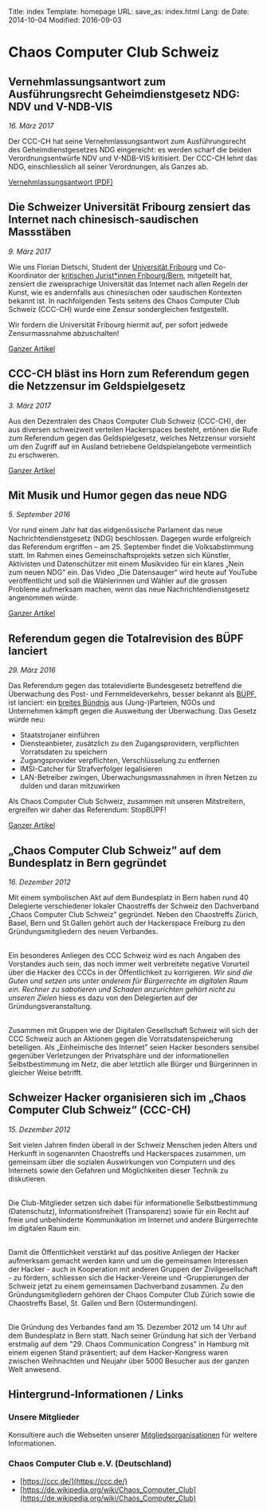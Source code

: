 Title: index
Template: homepage
URL:
save_as: index.html
Lang: de
Date: 2014-10-04
Modified: 2016-09-03

# Chaos Computer Club Schweiz

## Vernehmlassungsantwort zum Ausführungsrecht Geheimdienstgesetz NDG: NDV und V-NDB-VIS

*16. März 2017*

Der CCC-CH hat seine Vernehmlassungsantwort zum Ausführungsrecht des
Geheimdienstgesetzes NDG eingereicht: es werden scharf die beiden
Verordnungsentwürfe NDV und V-NDB-VIS kritisiert. Der CCC-CH lehnt das
NDG, einschliesslich all seiner Verordnungen, als Ganzes ab.

[Vernehmlassungsantwort (PDF)](https://ccc-ch.ch/docs/20170416--ndg-vernehmlassungen-verordnungen-ndv+visndb.pdf)

## Die Schweizer Universität Fribourg zensiert das Internet nach chinesisch-saudischen Massstäben

*9. März 2017*

Wie uns Florian Dietschi, Student der [Universität
Fribourg](https://www.unifr.ch/) und Co-Koordinator der [kritischen
Jurist&ast;innen Fribourg/Bern](https://www.facebook.com/kriJurFribourgBern),
mitgeteilt hat, zensiert die zweisprachige Universität das Internet nach allen
Regeln der Kunst, wie es andernfalls aus chinesischen oder saudischen Kontexten
bekannt ist. In nachfolgenden Tests seitens des Chaos Computer Club Schweiz
(CCC-CH) wurde eine Zensur sondergleichen festgestellt.

Wir fordern die Universität Fribourg hiermit auf, per sofort jedwede
Zensurmassnahme abzuschalten!

[Ganzer Artikel](2017-03-09_uni-fribourg-zensiert-das-internet-nach-chinesisch-saudischen-massstaeben.html)

## CCC-CH bläst ins Horn zum Referendum gegen die Netzzensur im Geldspielgesetz

*3. März 2017*

Aus den Dezentralen des Chaos Computer Club Schweiz (CCC-CH), der aus diversen
schweizweit verteilen Hackerspaces besteht, ertönen die Rufe zum Referendum
gegen das Geldspielgesetz, welches Netzzensur vorsieht um den Zugriff auf im
Ausland betriebene Geldspielangebote vermeintlich zu erschweren.

[Ganzer Artikel](2017-03-03_aufruf-zu-geldspielgesetz-referendum.html)

## Mit Musik und Humor gegen das neue NDG

*5. September 2016*

Vor rund einem Jahr hat das eidgenössische Parlament das neue
Nachrichtendienstgesetz (NDG) beschlossen. Dagegen wurde erfolgreich das
Referendum ergriffen – am 25. September findet die Volksabstimmung statt. Im
Rahmen eines Gemeinschaftsprojekts setzen sich Künstler, Aktivisten und
Datenschützer mit einem Musikvideo für ein klares „Nein zum neuen NDG“ ein. Das
Video „Die Datensauger“ wird heute auf YouTube veröffentlicht und soll die
Wählerinnen und Wähler auf die grossen Probleme aufmerksam machen, wenn das
neue Nachrichtendienstgesetz angenommen würde.

[Ganzer Artikel](2016-09-05_mit_musik_und_humor_gegen_das_neue_ndg.html)

##  Referendum gegen die Totalrevision des BÜPF lanciert

*29. März 2016*

Das Referendum gegen das totalevidierte Bundesgesetz betreffend die Überwachung des Post- und Fernmeldeverkehrs, besser bekannt als [BÜPF](https://www.admin.ch/opc/de/federal-gazette/2016/1991.pdf), ist lanciert: ein [breites Bündnis](https://stopbuepf.ch) aus (Jung-)Parteien, NGOs und Unternehmen kämpft gegen die Ausweitung der Überwachung. Das Gesetz würde neu:

- Staatstrojaner einführen
- Diensteanbieter, zusätzlich zu den Zugangsprovidern, verpflichten Vorratsdaten zu speichern
- Zugangsprovider verpflichten, Verschlüsselung zu entfernen
- IMSI-Catcher für Strafverfolger legalisieren
- LAN-Betreiber zwingen, Überwachungsmassnahmen in ihren Netzen zu dulden und daran mitzuwirken

Als Chaos Computer Club Schweiz, zusammen mit unseren Mitstreitern, ergreifen wir daher das Referendum: StopBÜPF!

[Ganzer Artikel](2016-03-29_referendum-gegen-buepf-lanciert.html)

## „Chaos Computer Club Schweiz” auf dem Bundesplatz in Bern gegründet

*16. Dezember 2012*

Mit einem symbolischen Akt auf dem Bundesplatz in Bern haben rund 40 Delegierte verschiedener lokaler Chaostreffs der Schweiz den
Dachverband „Chaos Computer Club Schweiz” gegründet. Neben den Chaostreffs Zürich, Basel, Bern und St.Gallen gehört auch der Hackerspace Freiburg
zu den Gründungsmitgliedern des neuen Verbandes.<br /><br />

Ein besonderes Anliegen des CCC Schweiz wird es nach Angaben des Vorstandes auch sein, das noch immer weit verbreitete negative Vorurteil über
die Hacker des CCCs in der Öffentlichkeit zu korrigieren. <cite>Wir sind die Guten und setzen uns unter anderem für Bürgerrechte im digitalen Raum ein. Rechner zu
sabotieren und Schaden anzurichten gehört nicht zu unseren Zielen</cite> hiess es dazu von den Delegierten auf der Gründungsveranstaltung.<br /><br />

Zusammen mit Gruppen wie der Digitalen Gesellschaft Schweiz will sich der CCC Schweiz auch an Aktionen gegen die Vorratsdatenspeicherung
beteiligen. Als „Einheimische des Internet” seien Hacker besonders sensibel gegenüber Verletzungen der Privatsphäre und der informationellen Selbstbestimmung
im Netz, die aber letztlich alle Bürger und Bürgerinnen in gleicher Weise betrifft.

## Schweizer Hacker organisieren sich im „Chaos Computer Club Schweiz” (CCC-CH)

*15. Dezember 2012*

Seit vielen Jahren finden überall in der Schweiz Menschen jeden Alters und Herkunft in sogenannten Chaostreffs und Hackerspaces zusammen, um gemeinsam über die sozialen Auswirkungen von Computern und des
Internets sowie den Gefahren und Möglichkeiten dieser Technik zu diskutieren.<br /><br />

Die Club-Mitglieder setzen sich dabei für informationelle Selbstbestimmung (Datenschutz), Informationsfreiheit (Transparenz) sowie für ein Recht auf freie und unbehinderte Kommunikation
im Internet und andere Bürgerrechte im digitalen Raum ein.<br /><br />

Damit die Öffentlichkeit verstärkt auf das positive Anliegen der Hacker aufmerksam gemacht werden kann und um die gemeinsamen Interessen der Hacker - auch in Kooperation mit anderen Gruppen der
Zivilgesellschaft - zu fördern, schliessen sich die Hacker-Vereine und -Gruppierungen der Schweiz jetzt zu einem gemeinsamen Dachverband zusammen. Zu den Gründungsmitgliedern gehören der Chaos Computer
Club Zürich sowie die Chaostreffs Basel, St. Gallen und Bern (Ostermundingen).<br /><br />

Die Gründung des Verbandes fand am 15. Dezember 2012 um 14 Uhr auf dem Bundesplatz in Bern statt. Nach seiner Gründung hat sich der Verband erstmalig auf dem "29. Chaos Communication Congress" in Hamburg mit
einem eigenen Stand präsentiert; auf dem Hacker-Kongress waren zwischen Weihnachten und Neujahr über 5000 Besucher aus der ganzen Welt anwesend.

## Hintergrund-Informationen / Links

### Unsere Mitglieder

  Konsultiere auch die Webseiten unserer [Mitgliedsorganisationen](members.html) für weitere Informationen.

### Chaos Computer Club e.V. (Deutschland)

  * [https://ccc.de/](https://ccc.de/)
  * [https://de.wikipedia.org/wiki/Chaos_Computer_Club](https://de.wikipedia.org/wiki/Chaos_Computer_Club)
